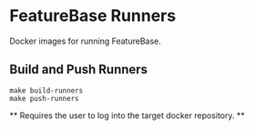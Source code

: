 # FeatureBase Runners

Docker images for running FeatureBase.

## Build and Push Runners

`make build-runners`  
`make push-runners`

** Requires the user to log into the target docker repository. **